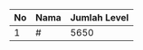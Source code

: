 | No | Nama            | Jumlah Level |
|----|-----------------|--------------|
| 1  | #    |    5650        |
